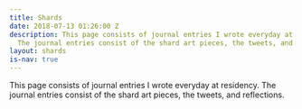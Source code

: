 ```yaml
---
title: Shards
date: 2018-07-13 01:26:00 Z
description: This page consists of journal entries I wrote everyday at residency.
  The journal entries consist of the shard art pieces, the tweets, and reflections.
layout: shards
is-nav: true
---
```


This page consists of journal entries I wrote everyday at residency. The journal entries consist of the shard art pieces, the tweets, and reflections.

